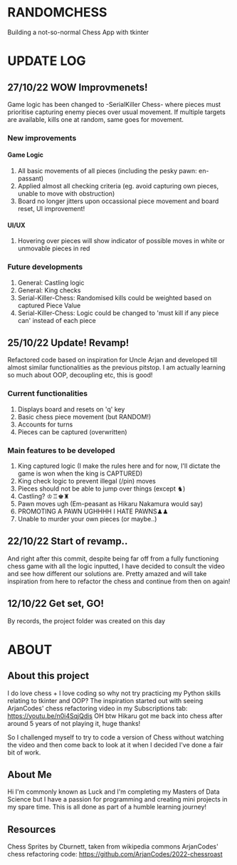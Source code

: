 # RANDOMCHESS
Building a not-so-normal Chess App with tkinter

# UPDATE LOG

## 27/10/22 WOW Improvmenets!
Game logic has been changed to -SerialKiller Chess- where pieces must prioritise capturing enemy pieces over usual movement. If multiple targets are available, kills one at random, same goes for movement.

### New improvements
#### Game Logic
1.  All basic movements of all pieces (including the pesky pawn: en-passant)
2.  Applied almost all checking criteria (eg. avoid capturing own pieces, unable to move with obstruction)
3.  Board no longer jitters upon occassional piece movement and board reset, UI improvement!
#### UI/UX
1.  Hovering over pieces will show indicator of possible moves in white or unmovable pieces in red

### Future developments
1.  General: Castling logic
2.  General: King checks
3.  Serial-Killer-Chess: Randomised kills could be weighted based on captured Piece Value
4.  Serial-Killer-Chess: Logic could be changed to 'must kill if any piece can' instead of each piece


## 25/10/22 Update! Revamp!
Refactored code based on inspiration for Uncle Arjan and developed till almost similar functionalities as the previous pitstop. I am actually learning so much about OOP, decoupling etc, this is good!

### Current functionalities
1.  Displays board and resets on 'q' key
2.  Basic chess piece movement (but RANDOM!)
3.  Accounts for turns
4.  Pieces can be captured (overwritten)

### Main features to be developed
1.  King captured logic (I make the rules here and for now, I'll dictate the game is won when the king is CAPTURED)
2.  King check logic to prevent illegal (/pin) moves
3.  Pieces should not be able to jump over things (except ♞)
4.  Castling? ♔♖♚♜
5.  Pawn moves ugh (Em-peasant as Hikaru Nakamura would say)
6.  PROMOTING A PAWN UGHHHH I HATE PAWNS♟♟
7.  Unable to murder your own pieces (or maybe..)

## 22/10/22 Start of revamp..
And right after this commit, despite being far off from a fully functioning chess game with all the logic inputted, I have decided to consult the video and see how different our solutions are. Pretty amazed and will take inspiration from here to refactor the chess and continue from then on again!

## 12/10/22 Get set, GO!
By records, the project folder was created on this day

# ABOUT

## About this project
I do love chess + I love coding so why not try practicing my Python skills relating to tkinter and OOP? The inspiration started out with seeing ArjanCodes' chess refactoring video in my Subscriptions tab: https://youtu.be/n0i4SqjQdis OH btw Hikaru got me back into chess after around 5 years of not playing it, huge thanks!

So I challenged myself to try to code a version of Chess without watching the video and then come back to look at it when I decided I've done a fair bit of work.

## About Me
Hi I'm commonly known as Luck and I'm completing my Masters of Data Science but I have a passion for programming and creating mini projects in my spare time.
This is all done as part of a humble learning journey!

## Resources
Chess Sprites by Cburnett, taken from wikipedia commons
ArjanCodes' chess refactoring code: https://github.com/ArjanCodes/2022-chessroast